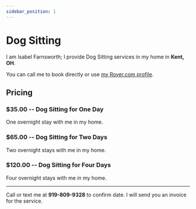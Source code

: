 ```yaml
---
sidebar_position: 1
---
```

# Dog Sitting
I am Isabel Farnsworth; I provide Dog Sitting services in my home in
**Kent, OH**.

You can call me to book directly or use [my Rover.com profile](https://www.rover.com/members/isabel-f-dog-sitting-in-my-home).

## Pricing

### $35.00 -- Dog Sitting for One Day
One overnight stay with me in my home.

### $65.00 -- Dog Sitting for Two Days
Two overnight stays with me in my home.

### $120.00 -- Dog Sitting for Four Days
Four overnight stays with me in my home.

<hr/>

Call or text me at **919-809-9328** to confirm date. I will send you an invoice for the service.
